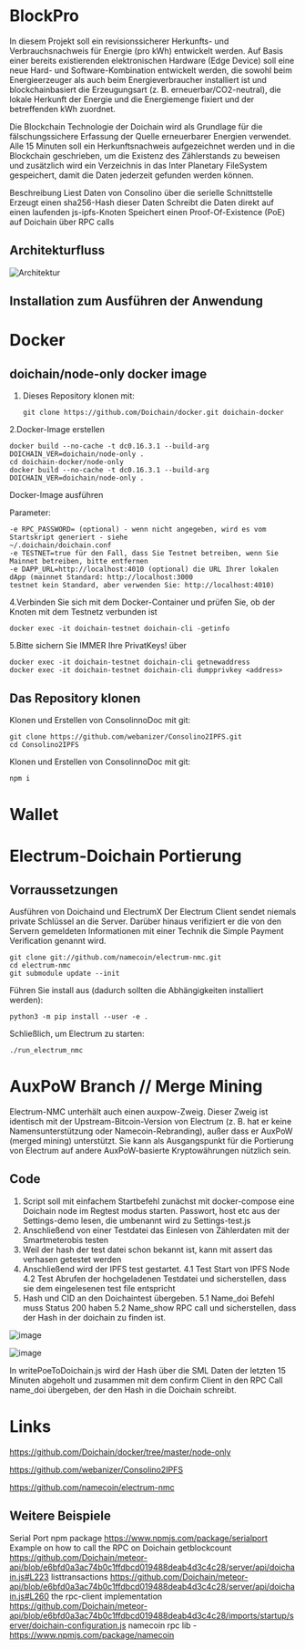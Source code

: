 # BlockPro

In diesem Projekt soll ein revisionssicherer Herkunfts- und Verbrauchsnachweis für Energie (pro 
kWh) entwickelt werden. Auf Basis einer bereits existierenden elektronischen Hardware (Edge 
Device) soll eine neue Hard- und Software-Kombination entwickelt werden, die
sowohl beim Energieerzeuger als auch beim Energieverbraucher installiert ist und 
blockchainbasiert die Erzeugungsart (z. B. erneuerbar/CO2-neutral), die lokale Herkunft der 
Energie und die Energiemenge fixiert und der betreffenden kWh zuordnet.  

Die Blockchain Technologie der Doichain wird als Grundlage für die fälschungssichere Erfassung der Quelle erneuerbarer Energien verwendet. Alle 15 Minuten soll ein Herkunftsnachweis aufgezeichnet werden und in die Blockchain geschrieben, um die Existenz des Zählerstands zu beweisen und zusätzlich wird ein Verzeichnis in das Inter Planetary FileSystem gespeichert, damit die Daten jederzeit gefunden werden können.

Beschreibung
Liest Daten von Consolino über die serielle Schnittstelle
Erzeugt einen sha256-Hash dieser Daten
Schreibt die Daten direkt auf einen laufenden js-ipfs-Knoten
Speichert einen Proof-Of-Existence (PoE) auf Doichain über RPC calls


## Architekturfluss

![Architektur](https://user-images.githubusercontent.com/68154263/124475865-80c88f00-dda2-11eb-96ba-b6e54b4c6a83.PNG)


## Installation zum Ausführen der Anwendung

# Docker

## doichain/node-only docker image

1. Dieses Repository klonen mit: 



       git clone https://github.com/Doichain/docker.git doichain-docker


2.Docker-Image erstellen 

    
    docker build --no-cache -t dc0.16.3.1 --build-arg DOICHAIN_VER=doichain/node-only .
    cd doichain-docker/node-only
    docker build --no-cache -t dc0.16.3.1 --build-arg DOICHAIN_VER=doichain/node-only .


Docker-Image ausführen

Parameter:

    -e RPC_PASSWORD= (optional) - wenn nicht angegeben, wird es vom Startskript generiert - siehe
    ~/.doichain/doichain.conf
    -e TESTNET=true für den Fall, dass Sie Testnet betreiben, wenn Sie Mainnet betreiben, bitte entfernen
    -e DAPP_URL=http://localhost:4010 (optional) die URL Ihrer lokalen dApp (mainnet Standard: http://localhost:3000                                                                 testnet kein Standard, aber verwenden Sie: http://localhost:4010)



4.Verbinden Sie sich mit dem Docker-Container und prüfen Sie, ob der Knoten mit dem Testnetz verbunden ist


    docker exec -it doichain-testnet doichain-cli -getinfo
    

5.Bitte sichern Sie IMMER Ihre PrivatKeys! über

    docker exec -it doichain-testnet doichain-cli getnewaddress
    docker exec -it doichain-testnet doichain-cli dumpprivkey <address>
    
  
## Das Repository klonen

Klonen und Erstellen von ConsolinnoDoc mit git:

    git clone https://github.com/webanizer/Consolino2IPFS.git
    cd Consolino2IPFS
    
Klonen und Erstellen von ConsolinnoDoc mit git:

    npm i

# Wallet

 


# Electrum-Doichain Portierung
   
## Vorraussetzungen
Ausführen von Doichaind und ElectrumX
Der Electrum Client sendet niemals private Schlüssel an die Server. Darüber hinaus verifiziert er die von den Servern gemeldeten Informationen mit einer Technik die Simple Payment Verification genannt wird.


    git clone git://github.com/namecoin/electrum-nmc.git
    cd electrum-nmc
    git submodule update --init
      
Führen Sie install aus (dadurch sollten die Abhängigkeiten installiert werden):
    
    python3 -m pip install --user -e .

    

Schließlich, um Electrum zu starten:  
    
    ./run_electrum_nmc


        

    
# AuxPoW Branch  // Merge Mining

Electrum-NMC unterhält auch einen auxpow-Zweig. Dieser Zweig ist identisch mit der Upstream-Bitcoin-Version von Electrum (z. B. hat er keine Namensunterstützung oder Namecoin-Rebranding), außer dass er AuxPoW (merged mining) unterstützt. Sie kann als Ausgangspunkt für die Portierung von Electrum auf andere AuxPoW-basierte Kryptowährungen nützlich sein.

    

## Code

1.	Script soll mit einfachem Startbefehl zunächst mit docker-compose eine Doichain node im Regtest modus starten.
        Passwort, host etc aus der Settings-demo lesen, die umbenannt wird zu Settings-test.js
2.	Anschließend von einer Testdatei das Einlesen von Zählerdaten mit der Smartmeterobis testen
3.	Weil der hash der test datei schon bekannt ist, kann mit assert das verhasen getestet werden
4.	Anschließend wird der IPFS test gestartet.
4.1     Test Start von IPFS Node
4.2     Test Abrufen der hochgeladenen Testdatei und sicherstellen, dass sie dem eingelesenen test file entspricht
5.	Hash und CID an den Doichaintest übergeben.
5.1     Name_doi Befehl muss Status 200 haben
5.2     Name_show RPC call und sicherstellen, dass der Hash in der doichain zu finden ist.

![image](https://user-images.githubusercontent.com/68154263/124560505-2a5c5e80-de3d-11eb-9dd5-b1a3889d6105.png)







![image](https://user-images.githubusercontent.com/68154263/124521436-c2335b80-ddef-11eb-9b9c-c8f9a9d1f11c.png)



In writePoeToDoichain.js wird der Hash über die SML Daten der letzten 15 Minuten abgeholt und zusammen mit dem confirm Client in den RPC Call name_doi übergeben, der den Hash in die Doichain schreibt.






# Links

https://github.com/Doichain/docker/tree/master/node-only

https://github.com/webanizer/Consolino2IPFS

https://github.com/namecoin/electrum-nmc

## Weitere Beispiele 
Serial Port npm package https://www.npmjs.com/package/serialport
Example on how to call the RPC on Doichain
getblockcount https://github.com/Doichain/meteor-api/blob/e6bfd0a3ac74b0c1ffdbcd019488deab4d3c4c28/server/api/doichain.js#L223
listtransactions https://github.com/Doichain/meteor-api/blob/e6bfd0a3ac74b0c1ffdbcd019488deab4d3c4c28/server/api/doichain.js#L260
the rpc-client implementation https://github.com/Doichain/meteor-api/blob/e6bfd0a3ac74b0c1ffdbcd019488deab4d3c4c28/imports/startup/server/doichain-configuration.js
namecoin rpc lib - https://www.npmjs.com/package/namecoin
   












